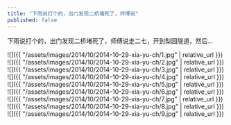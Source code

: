 ```yaml
---
title: "下雨说打个的，出门发现二桥堵死了，师傅说"
published: false
---
```

下雨说打个的，出门发现二桥堵死了，师傅说走二七，开到梨园隧道，然后…



![]({{ "/assets/images/2014/10/2014-10-29-xia-yu-ch/1.jpg" | relative_url }})
![]({{ "/assets/images/2014/10/2014-10-29-xia-yu-ch/2.jpg" | relative_url }})
![]({{ "/assets/images/2014/10/2014-10-29-xia-yu-ch/3.jpg" | relative_url }})
![]({{ "/assets/images/2014/10/2014-10-29-xia-yu-ch/4.jpg" | relative_url }})
![]({{ "/assets/images/2014/10/2014-10-29-xia-yu-ch/5.jpg" | relative_url }})
![]({{ "/assets/images/2014/10/2014-10-29-xia-yu-ch/6.jpg" | relative_url }})
![]({{ "/assets/images/2014/10/2014-10-29-xia-yu-ch/7.jpg" | relative_url }})
![]({{ "/assets/images/2014/10/2014-10-29-xia-yu-ch/8.jpg" | relative_url }})
![]({{ "/assets/images/2014/10/2014-10-29-xia-yu-ch/9.jpg" | relative_url }})
